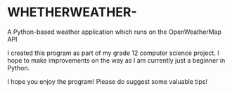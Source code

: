 # WHETHERWEATHER-
A Python-based weather application which runs on the OpenWeatherMap API

I created this program as part of my grade 12 computer science project. I hope to make improvements on the way as I am currently just a beginner in Python.

I hope you enjoy the program! Please do suggest some valuable tips!
